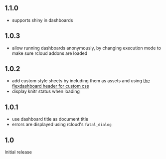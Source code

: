 ## 1.1.0
- supports shiny in dashboards

## 1.0.3
- allow running dashboards anonymously, by changing execution mode to make sure rcloud addons are loaded

## 1.0.2
- add custom style sheets by including them as assets and using
  [the flexdashboard header for custom css](http://rmarkdown.rstudio.com/flexdashboard/using.html#css_styles)
- display knitr status when loading

## 1.0.1
- use dashboard title as document title
- errors are displayed using rcloud's `fatal_dialog`

## 1.0
Initial release
